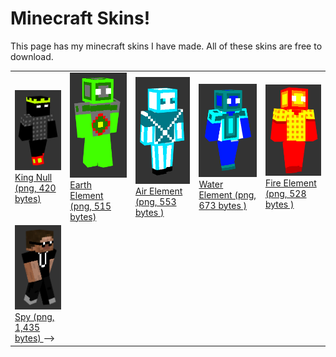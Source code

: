 # Minecraft Skins!

This page has my minecraft skins I have made. All of these skins are free to download.

<table>
  <tr>
    <td>
      <a href="minecraft_skins/covblock_king.png" download>
        <img src="minecraft_skins/king_null_preview.png"><br>
        King Null (png, 420 bytes)
      </a>
    </td>
    <td>
      <a href="minecraft_skins/covblock_earth_element.png" download>
        <img src="minecraft_skins/earth_element_preview.png"><br>
        Earth Element (png, 515 bytes)
      </a>
    </td>
    <td>
      <a href="minecraft_skins/covblock_air_element.png" download>
        <img src="minecraft_skins/air_element_preview.png"><br>
        Air Element (png, 553 bytes )
      </a>
    </td>
    <td>
      <a href="minecraft_skins/covblock_water_element.png" download>
        <img src="minecraft_skins/water_element_preview.png"><br>
        Water Element (png, 673 bytes )
      </a>
    </td>
 </td>
    <td>
      <a href="minecraft_skins/covblock_fire_element.png" download>
        <img src="minecraft_skins/fire_element_preview.png"><br>
        Fire Element (png, 528 bytes )
      </a>
    </td>
    </tr>  

  <tr>
    <td>
      <a href="minecraft_skins/covblock_spy.png" download>
        <img src="minecraft_skins/spy_preview.png"><br>
        Spy (png, 1,435 bytes)
      </a>-->
    </td>
    <td>
      <!--<a href="minecraft_skins/covblock_king.png" download>
        <img src="minecraft_skins/king_null_preview.png"><br>
        King Null (png, 420 bytes)
      </a>-->
    </td>
    <td>
      <!--<a href="minecraft_skins/covblock_king.png" download>
        <img src="minecraft_skins/king_null_preview.png"><br>
        King Null (png, 420 bytes)
      </a>-->
    </td>
    <td>
      <!--<a href="minecraft_skins/covblock_king.png" download>
        <img src="minecraft_skins/king_null_preview.png"><br>
        King Null (png, 420 bytes)
      </a>-->
    </td>
 </td>
    <td>
      <!--<a href="minecraft_skins/covblock_king.png" download>
        <img src="minecraft_skins/king_null_preview.png"><br>
        King Null (png, 420 bytes)
      </a>-->
    </td>
    </tr>  
  
</table>

